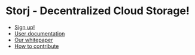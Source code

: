 # Storj - Decentralized Cloud Storage!

* [Sign up!](https://www.storj.io)
* [User documentation](https://docs.storj.io)
* [Our whitepaper](https://www.storj.io/storjv3.pdf)
* [How to contribute](https://github.com/storj/storj/wiki)
